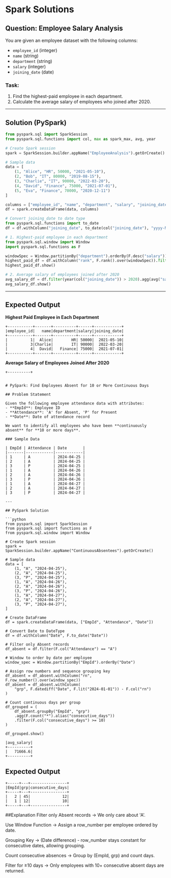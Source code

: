 # Spark Solutions

## Question: Employee Salary Analysis
You are given an employee dataset with the following columns:
- `employee_id` (integer)
- `name` (string)
- `department` (string)
- `salary` (integer)
- `joining_date` (date)

### Task:
1. Find the highest-paid employee in each department.
2. Calculate the average salary of employees who joined after 2020.

---

## Solution (PySpark)

```python
from pyspark.sql import SparkSession
from pyspark.sql.functions import col, max as spark_max, avg, year

# Create Spark session
spark = SparkSession.builder.appName("EmployeeAnalysis").getOrCreate()

# Sample data
data = [
    (1, "Alice", "HR", 50000, "2021-05-10"),
    (2, "Bob", "IT", 80000, "2019-08-15"),
    (3, "Charlie", "IT", 90000, "2022-03-20"),
    (4, "David", "Finance", 75000, "2021-07-01"),
    (5, "Eva", "Finance", 70000, "2020-12-11")
]

columns = ["employee_id", "name", "department", "salary", "joining_date"]
df = spark.createDataFrame(data, columns)

# Convert joining_date to date type
from pyspark.sql.functions import to_date
df = df.withColumn("joining_date", to_date(col("joining_date"), "yyyy-MM-dd"))

# 1. Highest-paid employee in each department
from pyspark.sql.window import Window
import pyspark.sql.functions as F

windowSpec = Window.partitionBy("department").orderBy(F.desc("salary"))
highest_paid_df = df.withColumn("rank", F.rank().over(windowSpec)).filter(col("rank") == 1).drop("rank")
highest_paid_df.show()

# 2. Average salary of employees joined after 2020
avg_salary_df = df.filter(year(col("joining_date")) > 2020).agg(avg("salary").alias("avg_salary"))
avg_salary_df.show()
```

---

## Expected Output

**Highest Paid Employee in Each Department**
```
+-----------+-------+----------+------+------------+
|employee_id|   name|department|salary|joining_date|
+-----------+-------+----------+------+------------+
|          1|  Alice|        HR| 50000|  2021-05-10|
|          3|Charlie|        IT| 90000|  2022-03-20|
|          4|  David|   Finance| 75000|  2021-07-01|
+-----------+-------+----------+------+------------+
```

**Average Salary of Employees Joined After 2020**
```
+----------+


# PySpark: Find Employees Absent for 10 or More Continuous Days

## Problem Statement

Given the following employee attendance data with attributes:
- **EmpId**: Employee ID
- **Attendance**: 'A' for Absent, 'P' for Present
- **Date**: Date of attendance record

We want to identify all employees who have been **continuously absent** for **10 or more days**.

### Sample Data

| EmpId | Attendance | Date       |
|-------|------------|------------|
| 1     | A          | 2024-04-25 |
| 2     | A          | 2024-04-25 |
| 3     | P          | 2024-04-25 |
| 1     | A          | 2024-04-26 |
| 2     | A          | 2024-04-26 |
| 3     | P          | 2024-04-26 |
| 1     | A          | 2024-04-27 |
| 2     | A          | 2024-04-27 |
| 3     | P          | 2024-04-27 |

---

## PySpark Solution

```python
from pyspark.sql import SparkSession
from pyspark.sql import functions as F
from pyspark.sql.window import Window

# Create Spark session
spark = SparkSession.builder.appName("ContinuousAbsentees").getOrCreate()

# Sample data
data = [
    (1, "A", "2024-04-25"),
    (2, "A", "2024-04-25"),
    (3, "P", "2024-04-25"),
    (1, "A", "2024-04-26"),
    (2, "A", "2024-04-26"),
    (3, "P", "2024-04-26"),
    (1, "A", "2024-04-27"),
    (2, "A", "2024-04-27"),
    (3, "P", "2024-04-27"),
]

# Create DataFrame
df = spark.createDataFrame(data, ["EmpId", "Attendance", "Date"])

# Convert Date to DateType
df = df.withColumn("Date", F.to_date("Date"))

# Filter only Absent records
df_absent = df.filter(F.col("Attendance") == "A")

# Window to order by date per employee
window_spec = Window.partitionBy("EmpId").orderBy("Date")

# Assign row numbers and sequence grouping key
df_absent = df_absent.withColumn("rn", F.row_number().over(window_spec))
df_absent = df_absent.withColumn(
    "grp", F.datediff("Date", F.lit("2024-01-01")) - F.col("rn")
)

# Count continuous days per group
df_grouped = (
    df_absent.groupBy("EmpId", "grp")
    .agg(F.count("*").alias("consecutive_days"))
    .filter(F.col("consecutive_days") >= 10)
)

df_grouped.show()

|avg_salary|
+----------+
|   71666.6|
+----------+
```
## Expected Output

```
+-----+---+----------------+
|EmpId|grp|consecutive_days|
+-----+---+----------------+
|   2 | 45|              12|
|   1 | 12|              10|
+-----+---+----------------+
```
##Explanation
Filter only Absent records → We only care about 'A'.

Use Window Function → Assign a row_number per employee ordered by date.

Grouping Key → (Date difference) - row_number stays constant for consecutive dates, allowing grouping.

Count consecutive absences → Group by (EmpId, grp) and count days.

Filter for ≥10 days → Only employees with 10+ consecutive absent days are returned.






